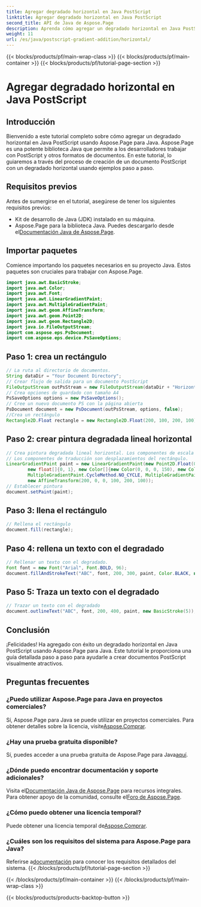 ```yaml
---
title: Agregar degradado horizontal en Java PostScript
linktitle: Agregar degradado horizontal en Java PostScript
second_title: API de Java de Aspose.Page
description: Aprenda cómo agregar un degradado horizontal en Java PostScript con Aspose.Page para Java. Cree documentos visualmente impresionantes sin esfuerzo.
weight: 11
url: /es/java/postscript-gradient-addition/horizontal/
---
```


{{< blocks/products/pf/main-wrap-class >}}
{{< blocks/products/pf/main-container >}}
{{< blocks/products/pf/tutorial-page-section >}}

# Agregar degradado horizontal en Java PostScript

## Introducción
Bienvenido a este tutorial completo sobre cómo agregar un degradado horizontal en Java PostScript usando Aspose.Page para Java. Aspose.Page es una potente biblioteca Java que permite a los desarrolladores trabajar con PostScript y otros formatos de documentos. En este tutorial, lo guiaremos a través del proceso de creación de un documento PostScript con un degradado horizontal usando ejemplos paso a paso.
## Requisitos previos
Antes de sumergirse en el tutorial, asegúrese de tener los siguientes requisitos previos:
- Kit de desarrollo de Java (JDK) instalado en su máquina.
- Aspose.Page para la biblioteca Java. Puedes descargarlo desde el[Documentación Java de Aspose.Page](https://reference.aspose.com/page/java/).
## Importar paquetes
Comience importando los paquetes necesarios en su proyecto Java. Estos paquetes son cruciales para trabajar con Aspose.Page.
```java
import java.awt.BasicStroke;
import java.awt.Color;
import java.awt.Font;
import java.awt.LinearGradientPaint;
import java.awt.MultipleGradientPaint;
import java.awt.geom.AffineTransform;
import java.awt.geom.Point2D;
import java.awt.geom.Rectangle2D;
import java.io.FileOutputStream;
import com.aspose.eps.PsDocument;
import com.aspose.eps.device.PsSaveOptions;

```
## Paso 1: crea un rectángulo
```java
// La ruta al directorio de documentos.
String dataDir = "Your Document Directory";
// Crear flujo de salida para un documento PostScript
FileOutputStream outPsStream = new FileOutputStream(dataDir + "HorizontalGradient_outPS.ps");
// Crea opciones de guardado con tamaño A4
PsSaveOptions options = new PsSaveOptions();
// Cree un nuevo documento PS con la página abierta
PsDocument document = new PsDocument(outPsStream, options, false);
//Crea un rectángulo
Rectangle2D.Float rectangle = new Rectangle2D.Float(200, 100, 200, 100);
```
## Paso 2: crear pintura degradada lineal horizontal
```java
// Crea pintura degradada lineal horizontal. Los componentes de escala en la transformación deben ser iguales al ancho y alto del rectángulo.
// Los componentes de traducción son desplazamientos del rectángulo.
LinearGradientPaint paint = new LinearGradientPaint(new Point2D.Float(0, 0), new Point2D.Float(200, 100),
        new float[]{0, 1}, new Color[]{new Color(0, 0, 0, 150), new Color(40, 128, 70, 50)},
        MultipleGradientPaint.CycleMethod.NO_CYCLE, MultipleGradientPaint.ColorSpaceType.SRGB,
        new AffineTransform(200, 0, 0, 100, 200, 100));
// Establecer pintura
document.setPaint(paint);
```
## Paso 3: llena el rectángulo
```java
// Rellena el rectángulo
document.fill(rectangle);
```
## Paso 4: rellena un texto con el degradado
```java
// Rellenar un texto con el degradado.
Font font = new Font("Arial", Font.BOLD, 96);
document.fillAndStrokeText("ABC", font, 200, 300, paint, Color.BLACK, new BasicStroke(2));
```
## Paso 5: Traza un texto con el degradado
```java
// Trazar un texto con el degradado
document.outlineText("ABC", font, 200, 400, paint, new BasicStroke(5));
```
## Conclusión
¡Felicidades! Ha agregado con éxito un degradado horizontal en Java PostScript usando Aspose.Page para Java. Este tutorial le proporciona una guía detallada paso a paso para ayudarle a crear documentos PostScript visualmente atractivos.
## Preguntas frecuentes
### ¿Puedo utilizar Aspose.Page para Java en proyectos comerciales?
Sí, Aspose.Page para Java se puede utilizar en proyectos comerciales. Para obtener detalles sobre la licencia, visite[Aspose.Comprar](https://purchase.aspose.com/buy).
### ¿Hay una prueba gratuita disponible?
 Sí, puedes acceder a una prueba gratuita de Aspose.Page para Java[aquí](https://releases.aspose.com/).
### ¿Dónde puedo encontrar documentación y soporte adicionales?
 Visita el[Documentación Java de Aspose.Page](https://reference.aspose.com/page/java/) para recursos integrales. Para obtener apoyo de la comunidad, consulte el[Foro de Aspose.Page](https://forum.aspose.com/c/page/39).
### ¿Cómo puedo obtener una licencia temporal?
 Puede obtener una licencia temporal de[Aspose.Comprar](https://purchase.aspose.com/temporary-license/).
### ¿Cuáles son los requisitos del sistema para Aspose.Page para Java?
 Referirse a[documentación](https://reference.aspose.com/page/java/) para conocer los requisitos detallados del sistema.
{{< /blocks/products/pf/tutorial-page-section >}}

{{< /blocks/products/pf/main-container >}}
{{< /blocks/products/pf/main-wrap-class >}}

{{< blocks/products/products-backtop-button >}}
